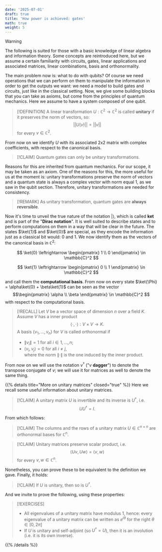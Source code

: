 ```yaml
---
date: '2025-07-01'
draft: true
title: 'How power is achieved: gates'
math: true
weight: 5
---
```



>[!WARNING]
> The following is suited for those with a basic knowledge of linear algebra and information theory. Some concepts are reintroduced here, but we assume a certain familiarity with circuits, gates, linear applications and associated matrices, linear combinations, basis and orthonormality.

The main problem now is: what to do with qubits? Of course we need operations that we can perform on them to manipulate the information in order to get the outputs we want: we need a model to build gates and circuits, just like in the classical setting. Now, we give some building blocks that you can take as axioms, but come from the principles of quantum mechanics. Here we assume to have a system composed of one qubit.

>[!DEFINITION]
>A linear transformation $U: \mathbb{C}^2\rightarrow \mathbb{C}^2$ is called $\textbf{unitary}$ if it preserves the norm of vectors, so: $$||U(v)|| = ||v||$$ for every $v \in \mathbb{C}^2$.

From now on we identify $U$ with its associated 2x2 matrix with complex coefficients, with respect to the canonical basis.

>[!CLAIM]
>Quantum gates can only be unitary transformations.

Reasons for this are inherited from quantum mechanics. For our scope, it may be taken as an axiom. One of the reasons for this, the more useful for us at the moment is: unitary transformations preserve the norm of vectors and a quantum state is always a complex vector with norm equal 1, as we saw in the qubit section. Therefore, unitary transformations are needed for consistency.

>[!REMARK]
>As unitary transformation, quantum gates are $\textbf{always reversible}$.

Now it's time to unveil the true nature of the notation $| \rangle$, which is called $\textbf{ket}$ and is part of the "$\textbf{Dirac notation}$". It is well suited to describe states and to perform computations on them in a way that will be clear in the future. The states $\ket{1}$ and $\ket{0}$ are special, as they encode the information just as a classical bit would: 0 and 1. We now identify them as the vectors of the canonical basis in $\mathbb{C}^2$:

$$ \ket{0} \leftrightarrow
\begin{pmatrix}
1 \\
0
\end{pmatrix} \in \mathbb{C}^2
$$ 

$$ \ket{1} \leftrightarrow
\begin{pmatrix}
0 \\
1
\end{pmatrix} \in \mathbb{C}^2
$$ 

and call them the $\textbf{computational basis}$. From now on every state $\ket{\Phi} = \alpha\ket{0} + \beta\ket{1}$ can be seen as the vector 
$$\begin{pmatrix}
\alpha \\
\beta
\end{pmatrix} \in \mathbb{C}^2
$$ 
with respect to the computational basis. 

>[!RECALL]
> Let $V$ be a vector space of dimension $n$ over a field $K$. Assume $V$ has a inner product $$\langle \cdot,\cdot \rangle:V\times V \rightarrow K.$$ A basis $\{v_1, . . . , v_n\}$ for $V$ is called orthonormal if 
> - $\left\lVert v_i \right\rVert = 1$ for all $i \in {1, ...,n}$;
> - $\langle v_i,v_j \rangle = 0$ for all $i \neq j$,  
>where the norm $\left\lVert \cdot \right\rVert$ is the one induced by the inner product.

From now on we will use the notation $v^\dagger$ ("$v$ $\textbf{dagger}$") to denote the transpose conjugate of $v$; we will use it for matrices as well to denote the same thing.

{{% details title="More on unitary matrices" closed="true" %}}
Here we recall some useful information about unitary matrices.

>[!CLAIM]
> A unitary matrix $U$ is invertible and its inverse is $U^\dagger$, i.e. $$UU^\dagger=I.$$

From which follows:

>[!CLAIM]
> The columns and the rows of a unitary matrix $U\in \mathbb{C}^{n\times n}$ are orthonormal bases for $\mathbb{C}^n$.

>[!CLAIM]
> Unitary matrices preserve scalar product, i.e. $$\langle Uv, Uw \rangle=\langle v, w \rangle$$ for every $v, w \in \mathbb{C}^n$.

Nonetheless, you can prove these to be equivalent to the definition we gave.
Finally, it holds:
>[!CLAIM]
> If $U$ is unitary, then so is $U^\dagger$.

And we invite to prove the following, using these properties:

>[!EXERCISES]
> - All eigenvalues of a unitary matrix have modulus 1, hence: every eigenvalue of a unitary matrix can be written as $e^{i\theta}$ for the right $\theta\in [0, 2\pi]$
> - If $U$ is unitary and self-adjoint (so $U^\dagger=U$), then it is an involution (i.e. it is its own inverse).


{{% /details %}}